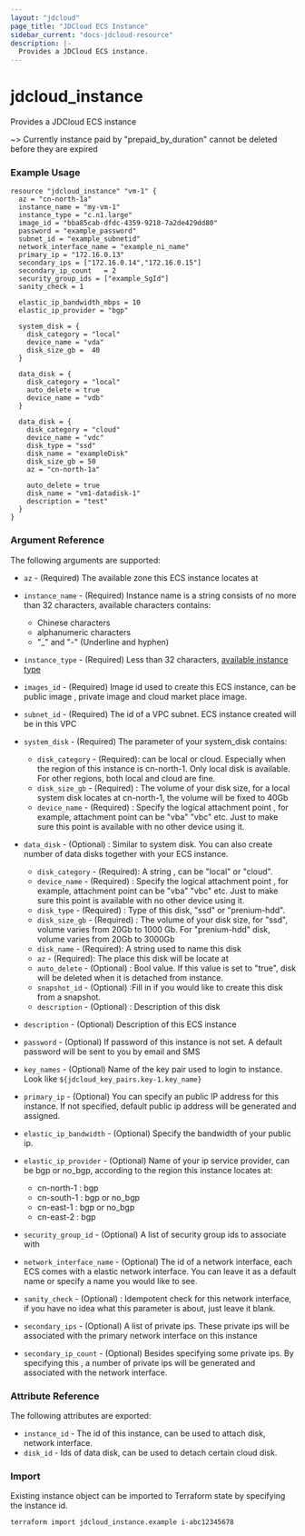 ```yaml
---
layout: "jdcloud"
page_title: "JDCloud ECS Instance"
sidebar_current: "docs-jdcloud-resource"
description: |-
  Provides a JDCloud ECS instance.
---
```



# jdcloud\_instance

Provides a JDCloud ECS instance 


~> Currently instance paid by "prepaid\_by\_duration" cannot be deleted before they are expired


### Example Usage 

```hcl
resource "jdcloud_instance" "vm-1" {
  az = "cn-north-1a"
  instance_name = "my-vm-1"
  instance_type = "c.n1.large"
  image_id = "bba85cab-dfdc-4359-9218-7a2de429dd80"
  password = "example_password"
  subnet_id = "example_subnetid"
  network_interface_name = "example_ni_name"
  primary_ip = "172.16.0.13"
  secondary_ips = ["172.16.0.14","172.16.0.15"]
  secondary_ip_count   = 2
  security_group_ids = ["example_SgId"]
  sanity_check = 1

  elastic_ip_bandwidth_mbps = 10
  elastic_ip_provider = "bgp"

  system_disk = {
    disk_category = "local"
    device_name = "vda"
    disk_size_gb =  40
  }

  data_disk = {
    disk_category = "local"
    auto_delete = true
    device_name = "vdb"
  }

  data_disk = {
    disk_category = "cloud"
    device_name = "vdc"
    disk_type = "ssd"
    disk_name = "exampleDisk"
    disk_size_gb = 50
    az = "cn-north-1a"

    auto_delete = true
    disk_name = "vm1-datadisk-1"
    description = "test"
  }
}

```

### Argument Reference

The following arguments are supported:

* `az` - \(Required\) The available zone this ECS instance locates at
* `instance_name` - \(Required\) Instance name is a string consists of no more than 32 characters, available characters contains:
  * Chinese characters
  * alphanumeric characters
  * "\_" and "-" \(Underline and hyphen\)
* `instance_type` - \(Required\) Less than 32 characters, [available instance type](https://docs.jdcloud.com/cn/virtual-machines/instance-type-family)
* `images_id` - \(Required\) Image id used to create this ECS instance, can be public image , private image and cloud market place image.
*  `subnet_id` - \(Required\) The id of a VPC subnet. ECS instance created will be in this VPC 
* `system_disk` - \(Required\) The parameter of your system\_disk contains:

  * `disk_category` - \(Required\): can be local or cloud. Especially when the region of this instance is cn-north-1. Only local disk is available. For other regions, both local and cloud are fine.
  * `disk_size_gb` - \(Required\) : The volume of your disk size, for a local system disk locates at cn-north-1, the volume will be fixed to 40Gb
  * `device_name` - \(Required\) : Specify the logical attachment point , for example, attachment point can be "vba" "vbc" etc. Just to make sure this point is available with no other device using it.

* `data_disk` - \(Optional\) : Similar to system disk. You can also create number of data disks together with your ECS instance. 

  * `disk_category` - \(Required\): A string , can be "local" or "cloud".
  * `device_name` - \(Required\) : Specify the logical attachment point , for example, attachment point can be "vba" "vbc" etc. Just to make sure this point is available with no other device using it.
  * `disk_type` - \(Required\) : Type of this disk,  "ssd" or "prenium-hdd".
  * `disk_size_gb` - \(Required\) : The volume of your disk size, for "ssd", volume varies from 20Gb to 1000 Gb. For "prenium-hdd" disk, volume varies from 20Gb to 3000Gb 
  * `disk_name` - \(Required\): A string used to name this disk
  * `az` - \(Required\): The place this disk will be locate at
  * `auto_delete` - \(Optional\) : Bool value. If this value is set to "true", disk will be deleted when it is detached from instance.
  * `snapshot_id` - \(Optional\) :Fill in if you would like to create this disk from a snapshot.
  * `description` - \(Optional\) : Description of this disk

* `description` - \(Optional\) Description of this ECS instance 
* `password` - \(Optional\) If password of this instance is not set. A default password will be sent to you by email and SMS
* `key_names` - \(Optional\) Name of the key pair used to login to instance. Look like `${jdcloud_key_pairs.key-1.key_name}`
* `primary_ip` - \(Optional\) You can specify an public IP address for this instance. If not specified, default public ip address will be generated and assigned.
* `elastic_ip_bandwidth` - \(Optional\) Specify the bandwidth of your public ip.
* `elastic_ip_provider` - \(Optional\) Name of your ip service provider, can be bgp or no\_bgp, according to the region this instance locates at:
  * cn-north-1 : bgp
  * cn-south-1 : bgp or no\_bgp
  * cn-east-1 : bgp or no\_bgp
  * cn-east-2 : bgp
* `security_group_id` - \(Optional\) A list of security group ids to associate with
* `network_interface_name` - \(Optional\) The id of a network interface, each ECS comes with a elastic network interface. You can leave it as a default name or specify a name you would like to see.
* `sanity_check` - \(Optional\) : Idempotent check for this network interface, if you have no idea what this parameter is about, just leave it blank.
* `secondary_ips` - \(Optional\) A list of private ips. These private ips will be associated with the primary network interface on this instance
* `secondary_ip_count` - \(Optional\) Besides specifying some private ips. By specifying this , a number of private ips will be generated and associated with the network interface.

### Attribute Reference 

The following attributes are exported:

* `instance_id` - The id of this instance, can be used to attach disk, network interface.
* `disk_id` - Ids of data disk, can be used to detach certain cloud disk.

### Import

Existing instance object can be imported to Terraform state by specifying the instance id.

```text
terraform import jdcloud_instance.example i-abc12345678
```



